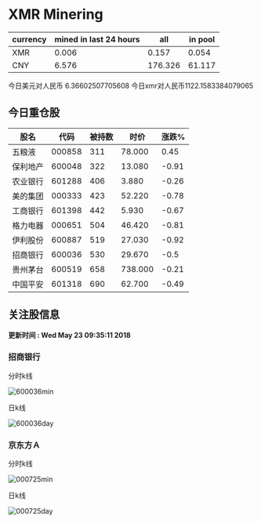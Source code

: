 # XMR Minering

|currency|mined in last 24 hours|all|in pool|
|---|---|---|---|
|XMR|0.006|0.157|0.054|
|CNY|6.576|176.326|61.117|

今日美元对人民币 6.36602507705608	今日xmr对人民币1122.1583384079065


## 今日重仓股 

|股名|代码|被持数|时价|涨跌%|
|---|---|---|---|---|
|五粮液|000858|311|78.000|0.45|
|保利地产|600048|322|13.080|-0.91|
|农业银行|601288|406|3.880|-0.26|
|美的集团|000333|423|52.220|-0.78|
|工商银行|601398|442|5.930|-0.67|
|格力电器|000651|504|46.420|-0.81|
|伊利股份|600887|519|27.030|-0.92|
|招商银行|600036|530|29.670|-0.5|
|贵州茅台|600519|658|738.000|-0.21|
|中国平安|601318|690|62.700|-0.49|

## 关注股信息
**更新时间 : Wed May 23 09:35:11 2018**
### 招商银行 
分时k线

![600036min](http://image.sinajs.cn/newchart/min/n/sh600036.gif)

日k线

![600036day](http://image.sinajs.cn/newchart/daily/n/sh600036.gif)

### 京东方Ａ 
分时k线

![000725min](http://image.sinajs.cn/newchart/min/n/sz000725.gif)

日k线

![000725day](http://image.sinajs.cn/newchart/daily/n/sz000725.gif)
